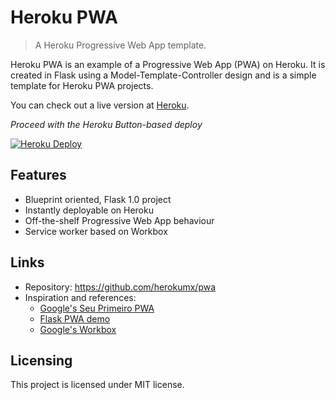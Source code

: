 # Heroku PWA
> A Heroku Progressive Web App template.

Heroku PWA is an example of a Progressive Web App (PWA) on Heroku. It is created in Flask using a Model-Template-Controller design and is a simple template for Heroku PWA projects.

You can check out a live version at [Heroku](https://demo-pwa-app.herokuapp.com).

*Proceed with the Heroku Button-based deploy*

[![Heroku Deploy](https://www.herokucdn.com/deploy/button.png)](https://heroku.com/deploy?template=https://github.com/herokumx/pwa)

## Features

* Blueprint oriented, Flask 1.0 project
* Instantly deployable on Heroku
* Off-the-shelf Progressive Web App behaviour
* Service worker based on Workbox

## Links

- Repository: https://github.com/herokumx/pwa
- Inspiration and references:
  - [Google's Seu Primeiro PWA](https://developers.google.com/web/fundamentals/codelabs/your-first-pwapp/?hl=pt-br)
  - [Flask PWA demo](https://github.com/uwi-info3180/flask-pwa)
  - [Google's Workbox](https://developers.google.com/web/tools/workbox/)

## Licensing

This project is licensed under MIT license.
